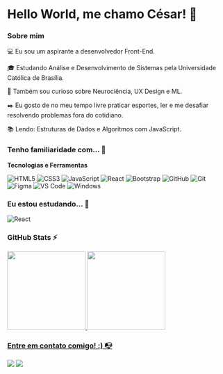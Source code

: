 # Hello World, me chamo César! 👋

### Sobre mim

💻 Eu sou um aspirante a desenvolvedor Front-End.

🎓 Estudando Análise e Desenvolvimento de Sistemas pela Universidade Católica de Brasília.

🔎 Também sou curioso sobre Neurociência, UX Design e ML.

✒️ Eu gosto de no meu tempo livre praticar esportes, ler e me desafiar resolvendo problemas fora do cotidiano.

📚 Lendo: Estruturas de Dados e Algoritmos com JavaScript.

### Tenho familiaridade com... 🔧

**Tecnologias e Ferramentas**

![HTML5](https://img.shields.io/badge/html5-%23E34F26.svg?style=for-the-badge&logo=html5&logoColor=white)
![CSS3](https://img.shields.io/badge/css3-%231572B6.svg?style=for-the-badge&logo=css3&logoColor=white)
![JavaScript](https://img.shields.io/badge/javascript-%23323330.svg?style=for-the-badge&logo=javascript&logoColor=%23F7DF1E)
![React](https://img.shields.io/badge/react-%2320232a.svg?style=for-the-badge&logo=react&logoColor=%2361DAFB)
![Bootstrap](https://img.shields.io/badge/bootstrap-%238511FA.svg?style=for-the-badge&logo=bootstrap&logoColor=white)
![GitHub](https://img.shields.io/badge/github-%23121011.svg?style=for-the-badge&logo=github&logoColor=white)
![Git](https://img.shields.io/badge/git-%23F05033.svg?style=for-the-badge&logo=git&logoColor=white)
![Figma](https://img.shields.io/badge/figma-%23F24E1E.svg?style=for-the-badge&logo=figma&logoColor=white)
![VS Code](https://img.shields.io/badge/VS%20Code-0078d7.svg?style=for-the-badge&logo=visual-studio-code&logoColor=white)
![Windows](https://img.shields.io/badge/Windows-0078D6?style=for-the-badge&logo=windows&logoColor=white)


### Eu estou estudando... 🧩

![React](https://img.shields.io/badge/react-%2320232a.svg?style=for-the-badge&logo=react&logoColor=%2361DAFB)

### GitHub Stats ⚡
<div>
<a href="https://github.com/rcesar99">
<img height="180em" src="https://github-readme-stats.vercel.app/api/top-langs/?username=rcesar99&layout=compact&langs_count=7&theme=dracula"/>
<img height="180em" src="https://github-readme-stats.vercel.app/api?username=rcesar99&show_icons=true&theme=dracula&include_all_commits=true&count_private=true"/>
</div>

### Entre em contato comigo! :) 📭
<div>
<a href="www.linkedin.com/in/ruancesarb" target="_blank"><img src="https://img.shields.io/badge/-LinkedIn-%230077B5?style=for-the-badge&logo=linkedin&logoColor=white" target="_blank"></a>
<a href="contatorc9@gmail.com"><img src="https://img.shields.io/badge/Gmail-D14836?style=for-the-badge&logo=gmail&logoColor=white" target="_blank"></a>  
</div>
